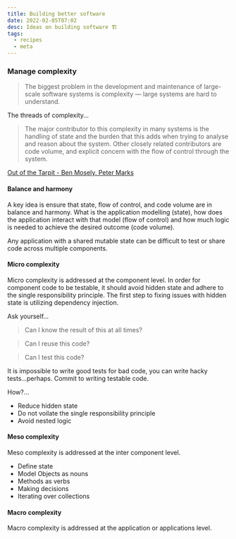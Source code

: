 ```yaml
---
title: Building better software
date: 2022-02-05T07:02
desc: Ideas on building software 🏗️
tags:
  - recipes
  - meta
---
```


### Manage complexity

>  The biggest problem in the development and maintenance of large-scale software systems is complexity — large systems are hard to understand.


The threads of complexity...

> The major contributor to this complexity in many systems is the handling of state and the burden that this adds when trying to analyse and reason about the system. Other closely related contributors are code volume, and explicit concern with the flow of control through the system.

[Out of the Tarpit - Ben Mosely, Peter Marks](http://curtclifton.net/papers/MoseleyMarks06a.pdf)

#### Balance and harmony

A key idea is ensure that state, flow of control, and code volume are in balance and harmony. What is the application modelling (state), how does the application interact with that model (flow of control) and how much logic is needed to achieve the desired outcome (code volume).

Any application with a shared mutable state can be difficult to test or share code across multiple components.

#### Micro complexity

Micro complexity is addressed at the component level. In order for component code to be testable, it should avoid hidden state and adhere to the single responsibility principle. The first step to fixing issues with hidden state is utilizing dependency injection.

Ask yourself...

> Can I know the result of this at all times?

> Can I reuse this code?

> Can I test this code?

It is impossible to write good tests for bad code, you can write hacky tests...perhaps. Commit to writing testable code. 

How?...

* Reduce hidden state
* Do not voilate the single responsibility principle
* Avoid nested logic 

#### Meso complexity

Meso complexity is addressed at the inter component level.

* Define state
* Model Objects as nouns
* Methods as verbs
* Making decisions
* Iterating over collections

#### Macro complexity

Macro complexity is addressed at the application or applications level.

